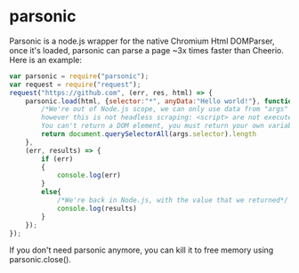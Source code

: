 # parsonic
Parsonic is a node.js wrapper for the native Chromium Html DOMParser,
once it's loaded, parsonic can parse a page ~3x times faster than Cheerio.
Here is an example:
```js
var parsonic = require("parsonic");
var request = require("request");
request("https://github.com", (err, res, html) => {
	parsonic.load(html, {selector:"*", anyData:"Hello world!"}, function(document, args){
		/*We're out of Node.js scope, we can only use data from "args" and document,
		however this is not headless scraping: <script> are not executed and window isn't accessible.
		You can't return a DOM element, you must return your own variables/objects.*/
		return document.querySelectorAll(args.selector).length
	},
	(err, results) => {
		if (err)
		{
			console.log(err)
		}
		else{
			/*We're back in Node.js, with the value that we returned*/
			console.log(results)
		}
	});
});
```

If you don't need parsonic anymore, you can kill it to free memory using parsonic.close().
	
